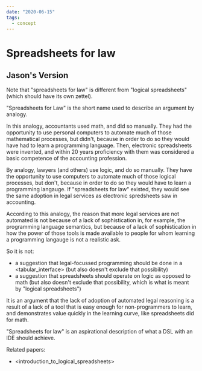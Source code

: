 ```yaml
---
date: "2020-06-15"
tags:
  - concept
---
```


# Spreadsheets for law

## Jason's Version

Note that "spreadsheets for law" is different from "logical spreadsheets" (which should have its own zettel).

"Spreadsheets for Law" is the short name used to describe an argument by analogy.

In this analogy, accountants used math, and did so manually. They had the opportunity to use personal computers to automate much of those mathematical processes, but didn't, because in order to do so they would have had to learn a programming language. Then, electronic spreadsheets were invented, and within 20 years proficiency with them was considered a basic competence of the accounting profession.

By analogy, lawyers (and others) use logic, and do so manually. They have the opportunity to use computers to automate much of those logical processes, but don't, because in order to do so they would have to learn a programming langauge. If "spreadsheets for law" existed, they would see the same adoption in legal services as electronic spredsheets saw in accounting.

According to this analogy, the reason that more legal services are not automated is not because of a lack of sophistication in, for example, the programming language semantics, but because of a lack of sophistication in how the power of those tools is made available to people for whom learning a programming langauge is not a realistic ask.

So it is not:
* a suggestion that legal-focussed programming should be done in a <tabular_interface> (but also doesn't exclude that possibility)
* a suggestion that spreadsheets should operate on logic as opposed to math (but also doesn't exclude that possibility, which is what is meant by "logical spreadsheets")

It is an argument that the lack of adoption of automated legal reasoning is a result of a lack of a tool that is easy enough for non-programmers to learn, and demonstrates value quickly in the learning curve, like spreadsheets did for math.

"Spreadsheets for law" is an aspirational description of what a DSL with an IDE should achieve.

Related papers:

- <introduction_to_logical_spreadsheets>
